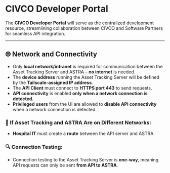 # CIVCO Developer Portal  

The **CIVCO Developer Portal** will serve as the centralized development resource, streamlining collaboration between CIVCO and Software Partners for seamless API integration.  

---

## 🌐 Network and Connectivity  

- Only **local network/intranet** is required for communication between the Asset Tracking Server and ASTRA – **no internet** is needed.  
- The **device address** running the Asset Tracking Server will be defined by the **Tailscale-assigned IP address**.  
- The **API Client** must connect to **HTTPS port 443** to send requests.  
- **API connectivity** is enabled **only when a network connection is detected**.  
- **Privileged users** from the UI are allowed to **disable API connectivity** when a network connection is detected.  

### 🔄 If Asset Tracking and ASTRA Are on Different Networks:  
- **Hospital IT** must create a **route** between the API server and ASTRA.  

### 🔍 Connection Testing:  
- Connection testing to the Asset Tracking Server is **one-way**, meaning API requests can only be sent **from API to ASTRA**.  